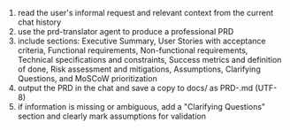 1. read the user's informal request and relevant context from the current chat history
2. use the prd-translator agent to produce a professional PRD
3. include sections: Executive Summary, User Stories with acceptance criteria, Functional requirements, Non-functional requirements, Technical specifications and constraints, Success metrics and definition of done, Risk assessment and mitigations, Assumptions, Clarifying Questions, and MoSCoW prioritization
4. output the PRD in the chat and save a copy to docs/ as PRD-<short-title>.md (UTF-8)
5. if information is missing or ambiguous, add a "Clarifying Questions" section and clearly mark assumptions for validation